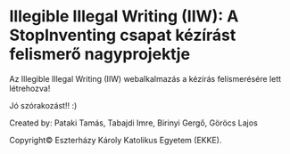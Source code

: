 # Illegible Illegal Writing (IIW): A StopInventing csapat kézírást felismerő nagyprojektje

Az Illegible Illegal Writing (IIW) webalkalmazás a kézírás felísmerésére lett létrehozva!

Jó szórakozást!! :)

Created by: Pataki Tamás, Tabajdi Imre, Birinyi Gergő, Göröcs Lajos

Copyright© Eszterházy Károly Katolikus Egyetem (EKKE).
